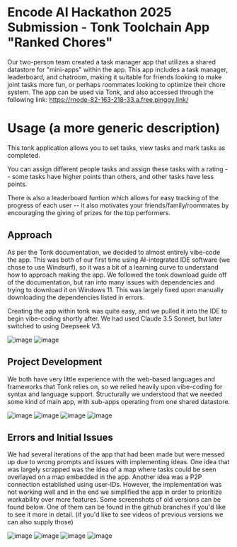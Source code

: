 # Encode AI Hackathon 2025 Submission - Tonk Toolchain App "Ranked Chores"

Our two-person team created a task manager app that utilizes a shared datastore for "mini-apps" within the app. This app includes a task manager, leaderboard, and chatroom, making it suitable for friends looking to make joint tasks more fun, or perhaps roommates looking to optimize their chore system. The app can be used via Tonk, and also accessed through the following link: https://rnode-82-163-218-33.a.free.pinggy.link/

# Usage (a more generic description)

This tonk application allows you to set tasks, view tasks and mark tasks as completed.

You can assign different people tasks and assign these tasks with a rating -- some tasks have higher points than others, and other tasks have less points.

There is also a leaderboard funtion which allows for easy tracking of the progress of each user -- it also motivates your friends/family/roommates by encouraging the giving of prizes for the top performers.

## Approach

As per the Tonk documentation, we decided to almost entirely vibe-code the app. This was both of our first time using AI-integrated IDE software (we chose to use Windsurf), so it was a bit of a learning curve to understand how to approach making the app. We followed the tonk download guide off of the documentation, but ran into many issues with dependencies and trying to download it on Windows 11. This was largely fixed upon manually downloading the dependencies listed in errors. 

Creating the app within tonk was quite easy, and we pulled it into the IDE to begin vibe-coding shortly after. We had used Claude 3.5 Sonnet, but later switched to using Deepseek V3.

![image](https://github.com/user-attachments/assets/7b481953-9192-4472-9e65-b7317b6802da)
![image](https://github.com/user-attachments/assets/94a7539a-bb42-404e-bcf9-20ab02d8558d)


## Project Development

We both have very little experience with the web-based languages and frameworks that Tonk relies on, so we relied heavily upon vibe-coding for syntax and language support. Structurally we understood that we needed some kind of main app, with sub-apps operating from one shared datastore. 

![image](https://github.com/user-attachments/assets/fef65cc7-198a-4e9d-b655-8bf04d0c8411)
![image](https://github.com/user-attachments/assets/008d96bb-f51c-4a33-a6ae-8c5472b71ffa)
![image](https://github.com/user-attachments/assets/b1637d25-147c-4734-9e3a-18d1f87ba8bc)
![image](https://github.com/user-attachments/assets/fd051d94-e09a-4282-a1f5-94765ce52867)


## Errors and Initial Issues

We had several iterations of the app that had been made but were messed up due to wrong prompts and issues with implementing ideas. One idea that was largely scrapped was the idea of a map where tasks could be seen overlayed on a map embedded in the app. Another idea was a P2P connection established using user-IDs. However, the implementation was not working well and in the end we simplified the app in order to prioritize workability over more features. Some screenshots of old versions can be found below. One of them can be found in the github branches if you'd like to see it more in detail. (if you'd like to see videos of previous versions we can also supply those)

![image](https://github.com/user-attachments/assets/1c2e31f8-7708-4184-b439-e57622df157f)
![image](https://github.com/user-attachments/assets/1afb392b-a88f-42e2-94d3-81cce30c3422)
![image](https://github.com/user-attachments/assets/6683e50a-9bf5-441d-a814-8903ffb10e8b)
![image](https://github.com/user-attachments/assets/e5d0d3aa-b41b-4f50-b4e6-9debe026626f)



